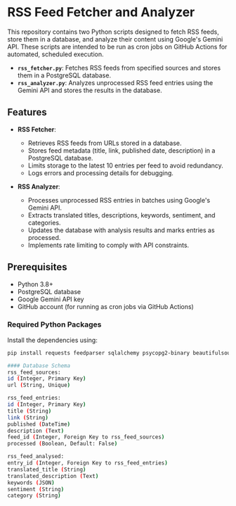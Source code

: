 # RSS Feed Fetcher and Analyzer

This repository contains two Python scripts designed to fetch RSS feeds, store them in a database, and analyze their content using Google's Gemini API. These scripts are intended to be run as cron jobs on GitHub Actions for automated, scheduled execution.

- **`rss_fetcher.py`**: Fetches RSS feeds from specified sources and stores them in a PostgreSQL database.
- **`rss_analyzer.py`**: Analyzes unprocessed RSS feed entries using the Gemini API and stores the results in the database.

## Features

- **RSS Fetcher**:
  - Retrieves RSS feeds from URLs stored in a database.
  - Stores feed metadata (title, link, published date, description) in a PostgreSQL database.
  - Limits storage to the latest 10 entries per feed to avoid redundancy.
  - Logs errors and processing details for debugging.

- **RSS Analyzer**:
  - Processes unprocessed RSS entries in batches using Google's Gemini API.
  - Extracts translated titles, descriptions, keywords, sentiment, and categories.
  - Updates the database with analysis results and marks entries as processed.
  - Implements rate limiting to comply with API constraints.

## Prerequisites

- Python 3.8+
- PostgreSQL database
- Google Gemini API key
- GitHub account (for running as cron jobs via GitHub Actions)

### Required Python Packages
Install the dependencies using:
```bash
pip install requests feedparser sqlalchemy psycopg2-binary beautifulsoup4 python-dotenv tqdm google-generativeai

#### Database Schema
rss_feed_sources:
id (Integer, Primary Key)
url (String, Unique)

rss_feed_entries:
id (Integer, Primary Key)
title (String)
link (String)
published (DateTime)
description (Text)
feed_id (Integer, Foreign Key to rss_feed_sources)
processed (Boolean, Default: False)

rss_feed_analysed:
entry_id (Integer, Foreign Key to rss_feed_entries)
translated_title (String)
translated_description (Text)
keywords (JSON)
sentiment (String)
category (String)



